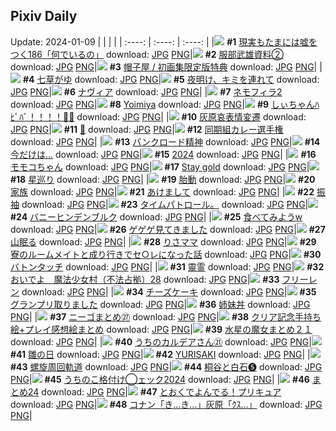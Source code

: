## Pixiv Daily
Update: 2024-01-09
|      |      |      |
| :----: | :----: | :----: |
|![](https://pixiv.microyu.workers.dev/c/240x480/img-master/img/2024/01/07/18/00/04/114966982_p0_master1200.jpg) **#1** [現実もたまには嘘をつく186「何でいるの」](https://www.pixiv.net/artworks/114966982) download: [JPG](https://pixiv.microyu.workers.dev/img-original/img/2024/01/07/18/00/04/114966982_p0.jpg) [PNG](https://pixiv.microyu.workers.dev/img-original/img/2024/01/07/18/00/04/114966982_p0.png)|![](https://pixiv.microyu.workers.dev/c/240x480/img-master/img/2024/01/07/00/00/32/114946342_p0_master1200.jpg) **#2** [服部武雄資料②](https://www.pixiv.net/artworks/114946342) download: [JPG](https://pixiv.microyu.workers.dev/img-original/img/2024/01/07/00/00/32/114946342_p0.jpg) [PNG](https://pixiv.microyu.workers.dev/img-original/img/2024/01/07/00/00/32/114946342_p0.png)|![](https://pixiv.microyu.workers.dev/c/240x480/img-master/img/2024/01/08/00/01/24/114979430_p0_master1200.jpg) **#3** [帽子屋 / 初画集限定版特典](https://www.pixiv.net/artworks/114979430) download: [JPG](https://pixiv.microyu.workers.dev/img-original/img/2024/01/08/00/01/24/114979430_p0.jpg) [PNG](https://pixiv.microyu.workers.dev/img-original/img/2024/01/08/00/01/24/114979430_p0.png)|
|![](https://pixiv.microyu.workers.dev/c/240x480/img-master/img/2024/01/07/20/30/00/114971553_p0_master1200.jpg) **#4** [七草がゆ](https://www.pixiv.net/artworks/114971553) download: [JPG](https://pixiv.microyu.workers.dev/img-original/img/2024/01/07/20/30/00/114971553_p0.jpg) [PNG](https://pixiv.microyu.workers.dev/img-original/img/2024/01/07/20/30/00/114971553_p0.png)|![](https://pixiv.microyu.workers.dev/c/240x480/img-master/img/2024/01/07/00/42/38/114948196_p0_master1200.jpg) **#5** [夜明け、キミを連れて](https://www.pixiv.net/artworks/114948196) download: [JPG](https://pixiv.microyu.workers.dev/img-original/img/2024/01/07/00/42/38/114948196_p0.jpg) [PNG](https://pixiv.microyu.workers.dev/img-original/img/2024/01/07/00/42/38/114948196_p0.png)|![](https://pixiv.microyu.workers.dev/c/240x480/img-master/img/2024/01/07/00/11/59/114947096_p0_master1200.jpg) **#6** [ナヴィア](https://www.pixiv.net/artworks/114947096) download: [JPG](https://pixiv.microyu.workers.dev/img-original/img/2024/01/07/00/11/59/114947096_p0.jpg) [PNG](https://pixiv.microyu.workers.dev/img-original/img/2024/01/07/00/11/59/114947096_p0.png)|
|![](https://pixiv.microyu.workers.dev/c/240x480/img-master/img/2024/01/07/18/00/00/114966968_p0_master1200.jpg) **#7** [ネモフィラ2](https://www.pixiv.net/artworks/114966968) download: [JPG](https://pixiv.microyu.workers.dev/img-original/img/2024/01/07/18/00/00/114966968_p0.jpg) [PNG](https://pixiv.microyu.workers.dev/img-original/img/2024/01/07/18/00/00/114966968_p0.png)|![](https://pixiv.microyu.workers.dev/c/240x480/img-master/img/2024/01/07/13/56/24/114961117_p0_master1200.jpg) **#8** [Yoimiya](https://www.pixiv.net/artworks/114961117) download: [JPG](https://pixiv.microyu.workers.dev/img-original/img/2024/01/07/13/56/24/114961117_p0.jpg) [PNG](https://pixiv.microyu.workers.dev/img-original/img/2024/01/07/13/56/24/114961117_p0.png)|![](https://pixiv.microyu.workers.dev/c/240x480/img-master/img/2024/01/08/03/08/10/114984314_p0_master1200.jpg) **#9** [しぃちゃんﾊﾋﾟﾊﾞ！！！！🎂🎉](https://www.pixiv.net/artworks/114984314) download: [JPG](https://pixiv.microyu.workers.dev/img-original/img/2024/01/08/03/08/10/114984314_p0.jpg) [PNG](https://pixiv.microyu.workers.dev/img-original/img/2024/01/08/03/08/10/114984314_p0.png)|
|![](https://pixiv.microyu.workers.dev/c/240x480/img-master/img/2024/01/07/12/00/25/114958749_p0_master1200.jpg) **#10** [灰原哀表情変遷](https://www.pixiv.net/artworks/114958749) download: [JPG](https://pixiv.microyu.workers.dev/img-original/img/2024/01/07/12/00/25/114958749_p0.jpg) [PNG](https://pixiv.microyu.workers.dev/img-original/img/2024/01/07/12/00/25/114958749_p0.png)|![](https://pixiv.microyu.workers.dev/c/240x480/img-master/img/2024/01/07/22/31/24/114975879_p0_master1200.jpg) **#11** [🍶](https://www.pixiv.net/artworks/114975879) download: [JPG](https://pixiv.microyu.workers.dev/img-original/img/2024/01/07/22/31/24/114975879_p0.jpg) [PNG](https://pixiv.microyu.workers.dev/img-original/img/2024/01/07/22/31/24/114975879_p0.png)|![](https://pixiv.microyu.workers.dev/c/240x480/img-master/img/2024/01/08/09/37/32/114989016_p0_master1200.jpg) **#12** [同期組カレー選手権](https://www.pixiv.net/artworks/114989016) download: [JPG](https://pixiv.microyu.workers.dev/img-original/img/2024/01/08/09/37/32/114989016_p0.jpg) [PNG](https://pixiv.microyu.workers.dev/img-original/img/2024/01/08/09/37/32/114989016_p0.png)|
|![](https://pixiv.microyu.workers.dev/c/240x480/img-master/img/2024/01/07/20/18/54/114971205_p0_master1200.jpg) **#13** [パンクロード精神](https://www.pixiv.net/artworks/114971205) download: [JPG](https://pixiv.microyu.workers.dev/img-original/img/2024/01/07/20/18/54/114971205_p0.jpg) [PNG](https://pixiv.microyu.workers.dev/img-original/img/2024/01/07/20/18/54/114971205_p0.png)|![](https://pixiv.microyu.workers.dev/c/240x480/img-master/img/2024/01/07/18/00/19/114967032_p0_master1200.jpg) **#14** [今だけは...](https://www.pixiv.net/artworks/114967032) download: [JPG](https://pixiv.microyu.workers.dev/img-original/img/2024/01/07/18/00/19/114967032_p0.jpg) [PNG](https://pixiv.microyu.workers.dev/img-original/img/2024/01/07/18/00/19/114967032_p0.png)|![](https://pixiv.microyu.workers.dev/c/240x480/img-master/img/2024/01/07/00/00/16/114946287_p0_master1200.jpg) **#15** [2024](https://www.pixiv.net/artworks/114946287) download: [JPG](https://pixiv.microyu.workers.dev/img-original/img/2024/01/07/00/00/16/114946287_p0.jpg) [PNG](https://pixiv.microyu.workers.dev/img-original/img/2024/01/07/00/00/16/114946287_p0.png)|
|![](https://pixiv.microyu.workers.dev/c/240x480/img-master/img/2024/01/08/00/00/36/114979281_p0_master1200.jpg) **#16** [モモコちゃん](https://www.pixiv.net/artworks/114979281) download: [JPG](https://pixiv.microyu.workers.dev/img-original/img/2024/01/08/00/00/36/114979281_p0.jpg) [PNG](https://pixiv.microyu.workers.dev/img-original/img/2024/01/08/00/00/36/114979281_p0.png)|![](https://pixiv.microyu.workers.dev/c/240x480/img-master/img/2024/01/07/00/00/03/114946214_p0_master1200.jpg) **#17** [Stay gold](https://www.pixiv.net/artworks/114946214) download: [JPG](https://pixiv.microyu.workers.dev/img-original/img/2024/01/07/00/00/03/114946214_p0.jpg) [PNG](https://pixiv.microyu.workers.dev/img-original/img/2024/01/07/00/00/03/114946214_p0.png)|![](https://pixiv.microyu.workers.dev/c/240x480/img-master/img/2024/01/07/19/20/13/114969359_p0_master1200.jpg) **#18** [星巡り](https://www.pixiv.net/artworks/114969359) download: [JPG](https://pixiv.microyu.workers.dev/img-original/img/2024/01/07/19/20/13/114969359_p0.jpg) [PNG](https://pixiv.microyu.workers.dev/img-original/img/2024/01/07/19/20/13/114969359_p0.png)|
|![](https://pixiv.microyu.workers.dev/c/240x480/img-master/img/2024/01/08/20/04/26/114979249_p0_master1200.jpg) **#19** [胎動](https://www.pixiv.net/artworks/114979249) download: [JPG](https://pixiv.microyu.workers.dev/img-original/img/2024/01/08/20/04/26/114979249_p0.jpg) [PNG](https://pixiv.microyu.workers.dev/img-original/img/2024/01/08/20/04/26/114979249_p0.png)|![](https://pixiv.microyu.workers.dev/c/240x480/img-master/img/2024/01/07/19/39/52/114969947_p0_master1200.jpg) **#20** [家族](https://www.pixiv.net/artworks/114969947) download: [JPG](https://pixiv.microyu.workers.dev/img-original/img/2024/01/07/19/39/52/114969947_p0.jpg) [PNG](https://pixiv.microyu.workers.dev/img-original/img/2024/01/07/19/39/52/114969947_p0.png)|![](https://pixiv.microyu.workers.dev/c/240x480/img-master/img/2024/01/07/15/12/15/114962794_p0_master1200.jpg) **#21** [あけまして](https://www.pixiv.net/artworks/114962794) download: [JPG](https://pixiv.microyu.workers.dev/img-original/img/2024/01/07/15/12/15/114962794_p0.jpg) [PNG](https://pixiv.microyu.workers.dev/img-original/img/2024/01/07/15/12/15/114962794_p0.png)|
|![](https://pixiv.microyu.workers.dev/c/240x480/img-master/img/2024/01/08/09/58/13/114989321_p0_master1200.jpg) **#22** [振袖](https://www.pixiv.net/artworks/114989321) download: [JPG](https://pixiv.microyu.workers.dev/img-original/img/2024/01/08/09/58/13/114989321_p0.jpg) [PNG](https://pixiv.microyu.workers.dev/img-original/img/2024/01/08/09/58/13/114989321_p0.png)|![](https://pixiv.microyu.workers.dev/c/240x480/img-master/img/2024/01/07/02/13/44/114950319_p0_master1200.jpg) **#23** [タイムパトロール。](https://www.pixiv.net/artworks/114950319) download: [JPG](https://pixiv.microyu.workers.dev/img-original/img/2024/01/07/02/13/44/114950319_p0.jpg) [PNG](https://pixiv.microyu.workers.dev/img-original/img/2024/01/07/02/13/44/114950319_p0.png)|![](https://pixiv.microyu.workers.dev/c/240x480/img-master/img/2024/01/08/00/00/53/114979347_p0_master1200.jpg) **#24** [バニーヒンデンブルク](https://www.pixiv.net/artworks/114979347) download: [JPG](https://pixiv.microyu.workers.dev/img-original/img/2024/01/08/00/00/53/114979347_p0.jpg) [PNG](https://pixiv.microyu.workers.dev/img-original/img/2024/01/08/00/00/53/114979347_p0.png)|
|![](https://pixiv.microyu.workers.dev/c/240x480/img-master/img/2024/01/07/01/07/11/114948973_p0_master1200.jpg) **#25** [食べてみようw](https://www.pixiv.net/artworks/114948973) download: [JPG](https://pixiv.microyu.workers.dev/img-original/img/2024/01/07/01/07/11/114948973_p0.jpg) [PNG](https://pixiv.microyu.workers.dev/img-original/img/2024/01/07/01/07/11/114948973_p0.png)|![](https://pixiv.microyu.workers.dev/c/240x480/img-master/img/2024/01/07/00/03/04/114946630_p0_master1200.jpg) **#26** [ゲゲゲ見てきました](https://www.pixiv.net/artworks/114946630) download: [JPG](https://pixiv.microyu.workers.dev/img-original/img/2024/01/07/00/03/04/114946630_p0.jpg) [PNG](https://pixiv.microyu.workers.dev/img-original/img/2024/01/07/00/03/04/114946630_p0.png)|![](https://pixiv.microyu.workers.dev/c/240x480/img-master/img/2024/01/07/12/08/05/114958933_p0_master1200.jpg) **#27** [山眠る](https://www.pixiv.net/artworks/114958933) download: [JPG](https://pixiv.microyu.workers.dev/img-original/img/2024/01/07/12/08/05/114958933_p0.jpg) [PNG](https://pixiv.microyu.workers.dev/img-original/img/2024/01/07/12/08/05/114958933_p0.png)|
|![](https://pixiv.microyu.workers.dev/c/240x480/img-master/img/2024/01/07/19/15/50/114969216_p0_master1200.jpg) **#28** [りさママ](https://www.pixiv.net/artworks/114969216) download: [JPG](https://pixiv.microyu.workers.dev/img-original/img/2024/01/07/19/15/50/114969216_p0.jpg) [PNG](https://pixiv.microyu.workers.dev/img-original/img/2024/01/07/19/15/50/114969216_p0.png)|![](https://pixiv.microyu.workers.dev/c/240x480/img-master/img/2024/01/07/00/53/09/114948513_p0_master1200.jpg) **#29** [寮のルームメイトと成り行きでセ○レになった話](https://www.pixiv.net/artworks/114948513) download: [JPG](https://pixiv.microyu.workers.dev/img-original/img/2024/01/07/00/53/09/114948513_p0.jpg) [PNG](https://pixiv.microyu.workers.dev/img-original/img/2024/01/07/00/53/09/114948513_p0.png)|![](https://pixiv.microyu.workers.dev/c/240x480/img-master/img/2024/01/08/18/14/17/114999880_p0_master1200.jpg) **#30** [バトンタッチ](https://www.pixiv.net/artworks/114999880) download: [JPG](https://pixiv.microyu.workers.dev/img-original/img/2024/01/08/18/14/17/114999880_p0.jpg) [PNG](https://pixiv.microyu.workers.dev/img-original/img/2024/01/08/18/14/17/114999880_p0.png)|
|![](https://pixiv.microyu.workers.dev/c/240x480/img-master/img/2024/01/07/15/12/32/114962800_p0_master1200.jpg) **#31** [靈霊](https://www.pixiv.net/artworks/114962800) download: [JPG](https://pixiv.microyu.workers.dev/img-original/img/2024/01/07/15/12/32/114962800_p0.jpg) [PNG](https://pixiv.microyu.workers.dev/img-original/img/2024/01/07/15/12/32/114962800_p0.png)|![](https://pixiv.microyu.workers.dev/c/240x480/img-master/img/2024/01/08/13/10/27/114992972_p0_master1200.jpg) **#32** [おいでよ　魔法少女村（不法占拠）28](https://www.pixiv.net/artworks/114992972) download: [JPG](https://pixiv.microyu.workers.dev/img-original/img/2024/01/08/13/10/27/114992972_p0.jpg) [PNG](https://pixiv.microyu.workers.dev/img-original/img/2024/01/08/13/10/27/114992972_p0.png)|![](https://pixiv.microyu.workers.dev/c/240x480/img-master/img/2024/01/07/17/48/39/114966673_p0_master1200.jpg) **#33** [フリーレン](https://www.pixiv.net/artworks/114966673) download: [JPG](https://pixiv.microyu.workers.dev/img-original/img/2024/01/07/17/48/39/114966673_p0.jpg) [PNG](https://pixiv.microyu.workers.dev/img-original/img/2024/01/07/17/48/39/114966673_p0.png)|
|![](https://pixiv.microyu.workers.dev/c/240x480/img-master/img/2024/01/07/15/54/11/114963757_p0_master1200.jpg) **#34** [チーズケーキ](https://www.pixiv.net/artworks/114963757) download: [JPG](https://pixiv.microyu.workers.dev/img-original/img/2024/01/07/15/54/11/114963757_p0.jpg) [PNG](https://pixiv.microyu.workers.dev/img-original/img/2024/01/07/15/54/11/114963757_p0.png)|![](https://pixiv.microyu.workers.dev/c/240x480/img-master/img/2024/01/07/00/03/40/114946678_p0_master1200.jpg) **#35** [グランプリ取りました](https://www.pixiv.net/artworks/114946678) download: [JPG](https://pixiv.microyu.workers.dev/img-original/img/2024/01/07/00/03/40/114946678_p0.jpg) [PNG](https://pixiv.microyu.workers.dev/img-original/img/2024/01/07/00/03/40/114946678_p0.png)|![](https://pixiv.microyu.workers.dev/c/240x480/img-master/img/2024/01/07/13/09/01/114960129_p0_master1200.jpg) **#36** [姉妹丼](https://www.pixiv.net/artworks/114960129) download: [JPG](https://pixiv.microyu.workers.dev/img-original/img/2024/01/07/13/09/01/114960129_p0.jpg) [PNG](https://pixiv.microyu.workers.dev/img-original/img/2024/01/07/13/09/01/114960129_p0.png)|
|![](https://pixiv.microyu.workers.dev/c/240x480/img-master/img/2024/01/08/18/36/19/115000467_p0_master1200.jpg) **#37** [ニーゴまとめ㉗](https://www.pixiv.net/artworks/115000467) download: [JPG](https://pixiv.microyu.workers.dev/img-original/img/2024/01/08/18/36/19/115000467_p0.jpg) [PNG](https://pixiv.microyu.workers.dev/img-original/img/2024/01/08/18/36/19/115000467_p0.png)|![](https://pixiv.microyu.workers.dev/c/240x480/img-master/img/2024/01/08/21/08/31/115005268_p0_master1200.jpg) **#38** [クリア記念手持ち絵+プレイ感想絵まとめ](https://www.pixiv.net/artworks/115005268) download: [JPG](https://pixiv.microyu.workers.dev/img-original/img/2024/01/08/21/08/31/115005268_p0.jpg) [PNG](https://pixiv.microyu.workers.dev/img-original/img/2024/01/08/21/08/31/115005268_p0.png)|![](https://pixiv.microyu.workers.dev/c/240x480/img-master/img/2024/01/07/11/49/47/114958483_p0_master1200.jpg) **#39** [水星の魔女まとめ２１](https://www.pixiv.net/artworks/114958483) download: [JPG](https://pixiv.microyu.workers.dev/img-original/img/2024/01/07/11/49/47/114958483_p0.jpg) [PNG](https://pixiv.microyu.workers.dev/img-original/img/2024/01/07/11/49/47/114958483_p0.png)|
|![](https://pixiv.microyu.workers.dev/c/240x480/img-master/img/2024/01/07/11/11/39/114957759_p0_master1200.jpg) **#40** [うちのカルデアさん㉑](https://www.pixiv.net/artworks/114957759) download: [JPG](https://pixiv.microyu.workers.dev/img-original/img/2024/01/07/11/11/39/114957759_p0.jpg) [PNG](https://pixiv.microyu.workers.dev/img-original/img/2024/01/07/11/11/39/114957759_p0.png)|![](https://pixiv.microyu.workers.dev/c/240x480/img-master/img/2024/01/07/01/09/54/114949041_p0_master1200.jpg) **#41** [雛の日](https://www.pixiv.net/artworks/114949041) download: [JPG](https://pixiv.microyu.workers.dev/img-original/img/2024/01/07/01/09/54/114949041_p0.jpg) [PNG](https://pixiv.microyu.workers.dev/img-original/img/2024/01/07/01/09/54/114949041_p0.png)|![](https://pixiv.microyu.workers.dev/c/240x480/img-master/img/2024/01/08/22/25/21/115007923_p0_master1200.jpg) **#42** [YURISAKI](https://www.pixiv.net/artworks/115007923) download: [JPG](https://pixiv.microyu.workers.dev/img-original/img/2024/01/08/22/25/21/115007923_p0.jpg) [PNG](https://pixiv.microyu.workers.dev/img-original/img/2024/01/08/22/25/21/115007923_p0.png)|
|![](https://pixiv.microyu.workers.dev/c/240x480/img-master/img/2024/01/08/22/30/32/115008128_p0_master1200.jpg) **#43** [螺旋周回軌道](https://www.pixiv.net/artworks/115008128) download: [JPG](https://pixiv.microyu.workers.dev/img-original/img/2024/01/08/22/30/32/115008128_p0.jpg) [PNG](https://pixiv.microyu.workers.dev/img-original/img/2024/01/08/22/30/32/115008128_p0.png)|![](https://pixiv.microyu.workers.dev/c/240x480/img-master/img/2024/01/08/23/02/44/115009272_p0_master1200.jpg) **#44** [桐谷と白石❺](https://www.pixiv.net/artworks/115009272) download: [JPG](https://pixiv.microyu.workers.dev/img-original/img/2024/01/08/23/02/44/115009272_p0.jpg) [PNG](https://pixiv.microyu.workers.dev/img-original/img/2024/01/08/23/02/44/115009272_p0.png)|![](https://pixiv.microyu.workers.dev/c/240x480/img-master/img/2024/01/08/08/57/20/114988413_p0_master1200.jpg) **#45** [うちのこ格付け◯ェック2024](https://www.pixiv.net/artworks/114988413) download: [JPG](https://pixiv.microyu.workers.dev/img-original/img/2024/01/08/08/57/20/114988413_p0.jpg) [PNG](https://pixiv.microyu.workers.dev/img-original/img/2024/01/08/08/57/20/114988413_p0.png)|
|![](https://pixiv.microyu.workers.dev/c/240x480/img-master/img/2024/01/07/21/27/07/114973561_p0_master1200.jpg) **#46** [まとめ24](https://www.pixiv.net/artworks/114973561) download: [JPG](https://pixiv.microyu.workers.dev/img-original/img/2024/01/07/21/27/07/114973561_p0.jpg) [PNG](https://pixiv.microyu.workers.dev/img-original/img/2024/01/07/21/27/07/114973561_p0.png)|![](https://pixiv.microyu.workers.dev/c/240x480/img-master/img/2024/01/07/23/54/20/114978882_p0_master1200.jpg) **#47** [とおくでよんでる！プリキュア](https://www.pixiv.net/artworks/114978882) download: [JPG](https://pixiv.microyu.workers.dev/img-original/img/2024/01/07/23/54/20/114978882_p0.jpg) [PNG](https://pixiv.microyu.workers.dev/img-original/img/2024/01/07/23/54/20/114978882_p0.png)|![](https://pixiv.microyu.workers.dev/c/240x480/img-master/img/2024/01/08/12/29/44/114992191_p0_master1200.jpg) **#48** [コナン「き…き…」灰原「ｸｽ…」](https://www.pixiv.net/artworks/114992191) download: [JPG](https://pixiv.microyu.workers.dev/img-original/img/2024/01/08/12/29/44/114992191_p0.jpg) [PNG](https://pixiv.microyu.workers.dev/img-original/img/2024/01/08/12/29/44/114992191_p0.png)|
